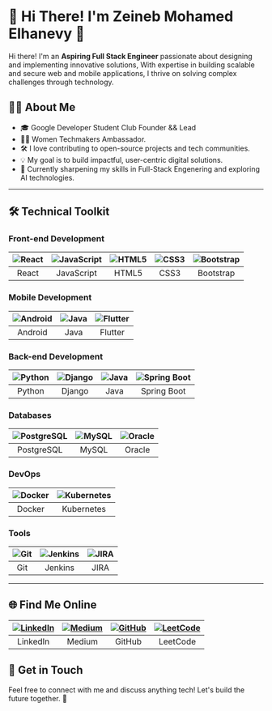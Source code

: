 # 🌟 Hi There! I'm Zeineb Mohamed Elhanevy 🌟  

Hi there! I'm an **Aspiring Full Stack Engineer** passionate about designing and implementing innovative solutions, With expertise in building scalable and secure web and mobile applications, I thrive on solving complex challenges through technology.  

## 👩‍💻 About Me  
- 🎓 Google Developer Student Club Founder && Lead  
- 👩‍💻 Women Techmakers Ambassador.  
- 🛠️ I love contributing to open-source projects and tech communities.  
- 💡 My goal is to build impactful, user-centric digital solutions.
- 🌱 Currently sharpening my skills in Full-Stack Engenering and exploring AI technologies. 

---

## 🛠️ Technical Toolkit  

### **Front-end Development**  
| ![React](https://img.icons8.com/color/48/react-native.png) | ![JavaScript](https://img.icons8.com/color/48/javascript.png) | ![HTML5](https://img.icons8.com/color/48/html-5.png) | ![CSS3](https://img.icons8.com/color/48/css3.png) | ![Bootstrap](https://img.icons8.com/color/48/bootstrap.png) |
|:---:|:---:|:---:|:---:|:---:|  
| React | JavaScript | HTML5 | CSS3 | Bootstrap |  

### **Mobile Development**  
| ![Android](https://img.icons8.com/color/48/android-os.png) | ![Java](https://img.icons8.com/color/48/java-coffee-cup-logo.png) | ![Flutter](https://img.icons8.com/color/48/flutter.png) |
|:---:|:---:|:---:|  
| Android | Java | Flutter |  

### **Back-end Development**  
| ![Python](https://img.icons8.com/color/48/python.png) | ![Django](https://img.icons8.com/color/48/django.png) | ![Java](https://img.icons8.com/color/48/java-coffee-cup-logo.png) | ![Spring Boot](https://img.icons8.com/color/48/spring-logo.png) |
|:---:|:---:|:---:|:---:|  
| Python | Django | Java | Spring Boot |  

### **Databases**  
| ![PostgreSQL](https://img.icons8.com/color/48/postgreesql.png) | ![MySQL](https://img.icons8.com/color/48/mysql-logo.png) | ![Oracle](https://img.icons8.com/color/48/oracle-logo.png) |
|:---:|:---:|:---:|  
| PostgreSQL | MySQL | Oracle |  

### **DevOps**  
| ![Docker](https://img.icons8.com/color/48/docker.png) | ![Kubernetes](https://img.icons8.com/color/48/kubernetes.png) |
|:---:|:---:|  
| Docker | Kubernetes |  

### **Tools**  
| ![Git](https://img.icons8.com/color/48/git.png) | ![Jenkins](https://img.icons8.com/color/48/jenkins.png) | ![JIRA](https://img.icons8.com/color/48/jira.png) |
|:---:|:---:|:---:|  
| Git | Jenkins | JIRA |  

---

## 🌐 Find Me Online  
| [![LinkedIn](https://img.icons8.com/color/48/linkedin.png)](https://www.linkedin.com/zeinebmohamedelhanevi) | [![Medium](https://img.icons8.com/color/48/medium-logo.png)](https://medium.com/@zeinebmohamedElhanevy) | [![GitHub](https://img.icons8.com/color/48/github.png)](https://github.com/ZeinebMohamedElhanevy) | [![LeetCode](https://img.icons8.com/?size=100&id=wDGo581Ea5Nf&format=png&color=000000)](https://leetcode.com/Zeineb_M/) |
|:---:|:---:|:---:|:---:|  
| LinkedIn | Medium | GitHub | LeetCode |



## 💬 Get in Touch  
Feel free to connect with me and discuss anything tech! Let's build the future together. 🚀  
